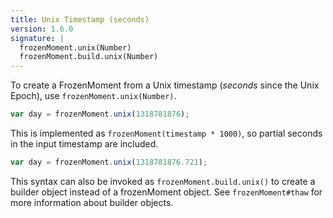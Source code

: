 ```yaml
---
title: Unix Timestamp (seconds)
version: 1.6.0
signature: |
  frozenMoment.unix(Number)
  frozenMoment.build.unix(Number)
---
```



To create a FrozenMoment from a Unix timestamp (*seconds* since the Unix Epoch), use `frozenMoment.unix(Number)`.

```javascript
var day = frozenMoment.unix(1318781876);
```

This is implemented as `frozenMoment(timestamp * 1000)`, so partial seconds in the input timestamp are included.

```javascript
var day = frozenMoment.unix(1318781876.721);
```

This syntax can also be invoked as `frozenMoment.build.unix()` to create a builder object instead of a frozenMoment object.  See `frozenMoment#thaw` for more information about builder objects.
